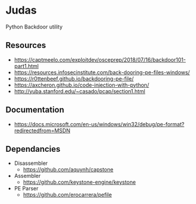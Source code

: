 # Judas

Python Backdoor utility

## Resources

* https://captmeelo.com/exploitdev/osceprep/2018/07/16/backdoor101-part1.html
* https://resources.infosecinstitute.com/back-dooring-pe-files-windows/
* https://r0ttenbeef.github.io/backdooring-pe-file/
* https://axcheron.github.io/code-injection-with-python/
* http://yuba.stanford.edu/~casado/pcap/section1.html

## Documentation

* https://docs.microsoft.com/en-us/windows/win32/debug/pe-format?redirectedfrom=MSDN

## Dependancies

* Disassembler
  * https://github.com/aquynh/capstone
* Assembler
  * https://github.com/keystone-engine/keystone
* PE Parser
  * https://github.com/erocarrera/pefile
